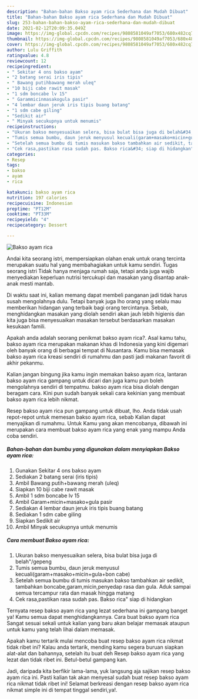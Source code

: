 ```yaml
---
description: "Bahan-bahan Bakso ayam rica Sederhana dan Mudah Dibuat"
title: "Bahan-bahan Bakso ayam rica Sederhana dan Mudah Dibuat"
slug: 253-bahan-bahan-bakso-ayam-rica-sederhana-dan-mudah-dibuat
date: 2021-02-12T20:09:35.049Z
image: https://img-global.cpcdn.com/recipes/9808581049af7053/680x482cq70/bakso-ayam-rica-foto-resep-utama.jpg
thumbnail: https://img-global.cpcdn.com/recipes/9808581049af7053/680x482cq70/bakso-ayam-rica-foto-resep-utama.jpg
cover: https://img-global.cpcdn.com/recipes/9808581049af7053/680x482cq70/bakso-ayam-rica-foto-resep-utama.jpg
author: Lulu Griffith
ratingvalue: 4.8
reviewcount: 12
recipeingredient:
- " Sekitar 4 ons bakso ayam"
- "2 batang serai iris tipis"
- " Bawang putihbawang merah uleq"
- "10 biji cabe rawit masak"
- "1 sdm boncabe lv 15"
- " Garammicinmasakogula pasir"
- "4 lembar daun jeruk iris tipis buang batang"
- "1 sdm cabe giling"
- "Sedikit air"
- " Minyak secukupnya untuk menumis"
recipeinstructions:
- "Ukuran bakso menyesuaikan selera, bisa bulat bisa juga di belah&#34;/gepeng"
- "Tumis semua bumbu, daun jeruk menyusul kecuali(garam+masako+micin+gula+bon cabe)"
- "Setelah semua bumbu di tumis masukan bakso tambahkan air sedikit, tambahkan boncabe,garam,micin,penyedap rasa dan gula. Aduk sampai semua tercampur rata dan masak hingga matang"
- "Cek rasa,pastikan rasa sudah pas. Bakso rica&#34; siap di hidangkan"
categories:
- Resep
tags:
- bakso
- ayam
- rica

katakunci: bakso ayam rica 
nutrition: 197 calories
recipecuisine: Indonesian
preptime: "PT12M"
cooktime: "PT33M"
recipeyield: "4"
recipecategory: Dessert

---
```



![Bakso ayam rica](https://img-global.cpcdn.com/recipes/9808581049af7053/680x482cq70/bakso-ayam-rica-foto-resep-utama.jpg)

Andai kita seorang istri, mempersiapkan olahan enak untuk orang tercinta merupakan suatu hal yang membahagiakan untuk kamu sendiri. Tugas seorang istri Tidak hanya menjaga rumah saja, tetapi anda juga wajib menyediakan keperluan nutrisi tercukupi dan masakan yang disantap anak-anak mesti mantab.

Di waktu  saat ini, kalian memang dapat membeli panganan jadi tidak harus susah mengolahnya dulu. Tetapi banyak juga lho orang yang selalu mau memberikan hidangan yang terbaik bagi orang tercintanya. Sebab, menghidangkan masakan yang diolah sendiri akan jauh lebih higienis dan kita juga bisa menyesuaikan masakan tersebut berdasarkan masakan kesukaan famili. 



Apakah anda adalah seorang penikmat bakso ayam rica?. Asal kamu tahu, bakso ayam rica merupakan makanan khas di Indonesia yang kini digemari oleh banyak orang di berbagai tempat di Nusantara. Kamu bisa memasak bakso ayam rica kreasi sendiri di rumahmu dan pasti jadi makanan favorit di akhir pekanmu.

Kalian jangan bingung jika kamu ingin memakan bakso ayam rica, lantaran bakso ayam rica gampang untuk dicari dan juga kamu pun boleh mengolahnya sendiri di tempatmu. bakso ayam rica bisa diolah dengan beragam cara. Kini pun sudah banyak sekali cara kekinian yang membuat bakso ayam rica lebih nikmat.

Resep bakso ayam rica pun gampang untuk dibuat, lho. Anda tidak usah repot-repot untuk memesan bakso ayam rica, sebab Kalian dapat menyajikan di rumahmu. Untuk Kamu yang akan mencobanya, dibawah ini merupakan cara membuat bakso ayam rica yang enak yang mampu Anda coba sendiri.

<!--inarticleads1-->

##### Bahan-bahan dan bumbu yang digunakan dalam menyiapkan Bakso ayam rica:

1. Gunakan  Sekitar 4 ons bakso ayam
1. Sediakan 2 batang serai (iris tipis)
1. Ambil  Bawang putih+bawang merah (uleq)
1. Siapkan 10 biji cabe rawit masak
1. Ambil 1 sdm boncabe lv 15
1. Ambil  Garam+micin+masako+gula pasir
1. Sediakan 4 lembar daun jeruk iris tipis buang batang
1. Sediakan 1 sdm cabe giling
1. Siapkan Sedikit air
1. Ambil  Minyak secukupnya untuk menumis




<!--inarticleads2-->

##### Cara membuat Bakso ayam rica:

1. Ukuran bakso menyesuaikan selera, bisa bulat bisa juga di belah&#34;/gepeng
1. Tumis semua bumbu, daun jeruk menyusul kecuali(garam+masako+micin+gula+bon cabe)
1. Setelah semua bumbu di tumis masukan bakso tambahkan air sedikit, tambahkan boncabe,garam,micin,penyedap rasa dan gula. Aduk sampai semua tercampur rata dan masak hingga matang
1. Cek rasa,pastikan rasa sudah pas. Bakso rica&#34; siap di hidangkan




Ternyata resep bakso ayam rica yang lezat sederhana ini gampang banget ya! Kamu semua dapat menghidangkannya. Cara buat bakso ayam rica Sangat sesuai sekali untuk kalian yang baru akan belajar memasak ataupun untuk kamu yang telah lihai dalam memasak.

Apakah kamu tertarik mulai mencoba buat resep bakso ayam rica nikmat tidak ribet ini? Kalau anda tertarik, mending kamu segera buruan siapkan alat-alat dan bahannya, setelah itu buat deh Resep bakso ayam rica yang lezat dan tidak ribet ini. Betul-betul gampang kan. 

Jadi, daripada kita berfikir lama-lama, yuk langsung aja sajikan resep bakso ayam rica ini. Pasti kalian tak akan menyesal sudah buat resep bakso ayam rica nikmat tidak ribet ini! Selamat berkreasi dengan resep bakso ayam rica nikmat simple ini di tempat tinggal sendiri,ya!.

